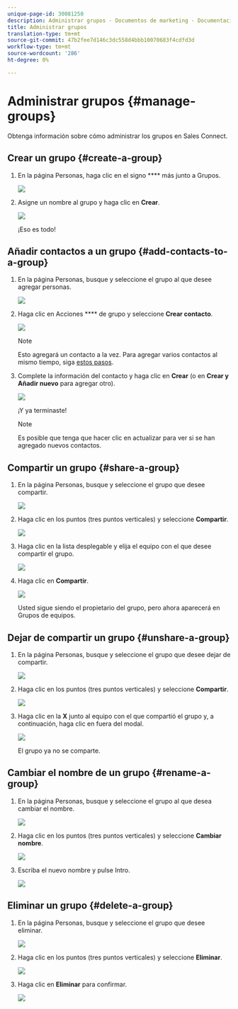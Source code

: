 ```yaml
---
unique-page-id: 30081250
description: Administrar grupos - Documentos de marketing - Documentación del producto
title: Administrar grupos
translation-type: tm+mt
source-git-commit: 47b2fee7d146c3dc558d4bbb10070683f4cdfd3d
workflow-type: tm+mt
source-wordcount: '286'
ht-degree: 0%

---
```



# Administrar grupos {#manage-groups}

Obtenga información sobre cómo administrar los grupos en Sales Connect.

## Crear un grupo {#create-a-group}

1. En la página Personas, haga clic en el signo **** más junto a Grupos.

   ![](assets/one-4.png)

1. Asigne un nombre al grupo y haga clic en **Crear**.

   ![](assets/two-3.png)

   ¡Eso es todo!

## Añadir contactos a un grupo {#add-contacts-to-a-group}

1. En la página Personas, busque y seleccione el grupo al que desee agregar personas.

   ![](assets/three-3.png)

1. Haga clic en Acciones **** de grupo y seleccione **Crear contacto**.

   ![](assets/four-3.png)

   >[!NOTE]
   >
   >Esto agregará un contacto a la vez. Para agregar varios contactos al mismo tiempo, siga [estos pasos](http://docs.marketo.com/x/VADb).

1. Complete la información del contacto y haga clic en **Crear** (o en **Crear y Añadir nuevo** para agregar otro).

   ![](assets/five-3.png)

   ¡Y ya terminaste!

   >[!NOTE]
   >
   >Es posible que tenga que hacer clic en actualizar para ver si se han agregado nuevos contactos.

## Compartir un grupo {#share-a-group}

1. En la página Personas, busque y seleccione el grupo que desee compartir.

   ![](assets/six.png)

1. Haga clic en los puntos (tres puntos verticales) y seleccione **Compartir**.

   ![](assets/seven.png)

1. Haga clic en la lista desplegable y elija el equipo con el que desee compartir el grupo.

   ![](assets/eight.png)

1. Haga clic en **Compartir**.

   ![](assets/nine.png)

   Usted sigue siendo el propietario del grupo, pero ahora aparecerá en Grupos de equipos.

## Dejar de compartir un grupo {#unshare-a-group}

1. En la página Personas, busque y seleccione el grupo que desee dejar de compartir.

   ![](assets/ten.png)

1. Haga clic en los puntos (tres puntos verticales) y seleccione **Compartir**.

   ![](assets/eleven.png)

1. Haga clic en la **X** junto al equipo con el que compartió el grupo y, a continuación, haga clic en fuera del modal.

   ![](assets/twelve.png)

   El grupo ya no se comparte.

## Cambiar el nombre de un grupo {#rename-a-group}

1. En la página Personas, busque y seleccione el grupo al que desea cambiar el nombre.

   ![](assets/six.png)

1. Haga clic en los puntos (tres puntos verticales) y seleccione **Cambiar nombre**.

   ![](assets/thirteen.png)

1. Escriba el nuevo nombre y pulse Intro.

   ![](assets/fourteen.png)

## Eliminar un grupo {#delete-a-group}

1. En la página Personas, busque y seleccione el grupo que desee eliminar.

   ![](assets/fifteen.png)

1. Haga clic en los puntos (tres puntos verticales) y seleccione **Eliminar**.

   ![](assets/sixteen.png)

1. Haga clic en **Eliminar** para confirmar.

   ![](assets/seventeen.png)

